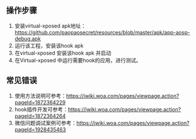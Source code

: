 
## 操作步骤

1. 安装virtual-xposed apk地址：https://github.com/paopaosecret/resources/blob/master/apk/app-aosp-debug.apk
2. 运行该工程，安装该hook apk
3. 在virtual-xposed 安装该hook apk 并启动
4. 在Virtual-xposed 中运行需要hook的应用，进行测试。

## 常见错误
1. 使用方法说明可参考：https://iwiki.woa.com/pages/viewpage.action?pageId=1872364229
2. hook插件开发可参考：https://iwiki.woa.com/pages/viewpage.action?pageId=1872364264
3. 微信问题调试案例可参考：https://iwiki.woa.com/pages/viewpage.action?pageId=1928435463
